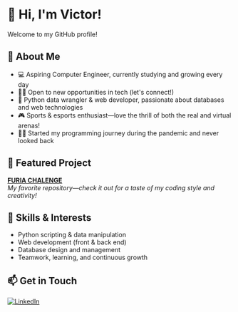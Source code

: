 # 👋 Hi, I'm Victor!

Welcome to my GitHub profile!

## 🚀 About Me
- 💻 Aspiring Computer Engineer, currently studying and growing every day
- 🧑‍💼 Open to new opportunities in tech (let's connect!)
- 🐍 Python data wrangler & web developer, passionate about databases and web technologies
- 🎮 Sports & esports enthusiast—love the thrill of both the real and virtual arenas!
- 👨‍💻 Started my programming journey during the pandemic and never looked back

## 🌟 Featured Project
[**FURIA CHALENGE**](https://github.com/borboncio/FURIA-CHALENGE)  
*My favorite repository—check it out for a taste of my coding style and creativity!*

## 🔧 Skills & Interests
- Python scripting & data manipulation
- Web development (front & back end)
- Database design and management
- Teamwork, learning, and continuous growth

## 📫 Get in Touch
[![LinkedIn](https://img.shields.io/badge/LinkedIn-victor--santos--borba-blue?logo=linkedin)](https://www.linkedin.com/in/victor-santos-borba-83527b149/)

